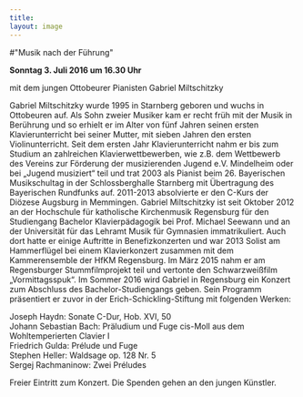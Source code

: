 ```yaml
---
title: 
layout: image
---
```


#"Musik nach der Führung"   

**Sonntag 3. Juli 2016 um 16.30 Uhr** 

mit dem jungen Ottobeurer Pianisten Gabriel Miltschitzky

Gabriel Miltschitzky
wurde 1995 in Starnberg geboren und wuchs in Ottobeuren auf. Als Sohn zweier Musiker kam er recht früh mit der Musik in Berührung und so erhielt er im Alter von fünf Jahren seinen ersten Klavierunterricht bei seiner Mutter, mit sieben Jahren den ersten Violinunterricht. Seit dem ersten Jahr Klavierunterricht nahm er bis zum Studium an zahlreichen Klavierwettbewerben, wie z.B. dem Wettbewerb des Vereins zur Förderung der musizierenden Jugend e.V. Mindelheim oder bei „Jugend musiziert“ teil und trat 2003 als Pianist beim 26. Bayerischen Musikschultag in der Schlossberghalle Starnberg mit Übertragung des Bayerischen Rundfunks auf. 2011-2013 absolvierte er den C-Kurs der Diözese Augsburg in Memmingen.
Gabriel Miltschitzky ist seit Oktober 2012 an der Hochschule für katholische Kirchenmusik Regensburg für den Studiengang Bachelor Klavierpädagogik bei Prof. Michael Seewann und an der Universität für das Lehramt Musik für Gymnasien immatrikuliert. Auch dort hatte er einige Auftritte in Benefizkonzerten und war 2013 Solist am Hammerflügel bei einem Klavierkonzert zusammen mit dem Kammerensemble der HfKM Regensburg. Im März 2015 nahm er am Regensburger Stummfilmprojekt teil und vertonte den Schwarzweißfilm „Vormittagsspuk“. 
Im Sommer 2016 wird Gabriel in Regensburg ein Konzert zum Abschluss des Bachelor-Studiengangs geben. Sein Programm präsentiert er zuvor in der Erich-Schickling-Stiftung mit folgenden Werken:


Joseph Haydn: 			Sonate C-Dur, Hob. XVI, 50  
Johann Sebastian Bach: 	Präludium und Fuge cis-Moll aus dem Wohltemperierten Clavier I  
Friedrich Gulda:			Prélude und Fuge  
Stephen Heller:			Waldsage op. 128 Nr. 5  
Sergej Rachmaninow:		Zwei Préludes   

Freier Eintritt zum Konzert. Die Spenden gehen an den jungen Künstler.

